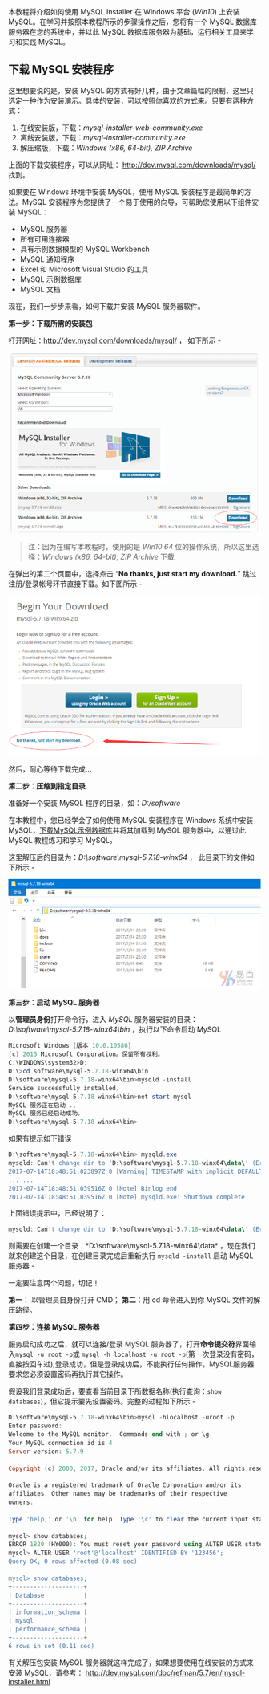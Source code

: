 本教程将介绍如何使用 MySQL Installer 在 Windows 平台 (*Win10*) 上安装 MySQL。在学习并按照本教程所示的步骤操作之后，您将有一个 MySQL 数据库服务器在您的系统中，并以此 MySQL 数据库服务器为基础，运行相关工具来学习和实践 MySQL。

## 下载 MySQL 安装程序

这里想要说的是，安装 MySQL 的方式有好几种，由于文章篇幅的限制，这里只选定一种作为安装演示。具体的安装，可以按照你喜欢的方式来。只要有两种方式：

1. 在线安装版，下载：*mysql-installer-web-community.exe*
2. 离线安装版，下载：*mysql-installer-community.exe*
3. 解压缩版，下载：*Windows (x86, 64-bit), ZIP Archive*

上面的下载安装程序，可以从网址： <http://dev.mysql.com/downloads/mysql/> 找到。

如果要在 Windows 环境中安装 MySQL，使用 MySQL 安装程序是最简单的方法。MySQL 安装程序为您提供了一个易于使用的向导，可帮助您使用以下组件安装 MySQL：

- MySQL 服务器
- 所有可用连接器
- 具有示例数据模型的 MySQL Workbench
- MySQL 通知程序
- Excel 和 Microsoft Visual Studio 的工具
- MySQL 示例数据库
- MySQL 文档

现在，我们一步步来看，如何下载并安装 MySQL 服务器软件。

**第一步：下载所需的安装包**

打开网址：<http://dev.mysql.com/downloads/mysql/> ， 如下所示 -

![img](../images/1.png)

> 注：因为在编写本教程时，使用的是 *Win10 64* 位的操作系统，所以这里选择：*Windows (x86, 64-bit), ZIP Archive* 下载

在弹出的第二个页面中，选择点击 “**No thanks, just start my download.**”  跳过注册/登录帐号环节直接下载。如下图所示 -

![img](../images/2.png)

然后，耐心等待下载完成…

**第二步：压缩到指定目录**

准备好一个安装 MySQL 程序的目录，如：*D:/software*

在本教程中，您已经学会了如何使用 MySQL 安装程序在 Windows 系统中安装 MySQL，[下载MySQL示例数据库](http://www.yiibai.com/mysql/sample-database.html)并将其加载到 MySQL 服务器中，以通过此 MySQL 教程练习和学习 MySQL。

这里解压后的目录为：*D:\software\mysql-5.7.18-winx64* ， 此目录下的文件如下所示 -

![img](../images/3.png)

**第三步：启动 MySQL 服务器**

以**管理员身份**打开命令行，进入 *MySQL* 服务器安装的目录：*D:\software\mysql-5.7.18-winx64\bin* ，执行以下命令启动 MySQL

```powershell
Microsoft Windows [版本 10.0.10586]
(c) 2015 Microsoft Corporation。保留所有权利。
C:\WINDOWS\system32>D:
D:\>cd software\mysql-5.7.18-winx64\bin
D:\software\mysql-5.7.18-winx64\bin>mysqld -install
Service successfully installed.
D:\software\mysql-5.7.18-winx64\bin>net start mysql
MySQL 服务正在启动 ..
MySQL 服务已经启动成功。
D:\software\mysql-5.7.18-winx64\bin>
```

如果有提示如下错误

```powershell
D:\software\mysql-5.7.18-winx64\bin> mysqld.exe
mysqld: Can't change dir to 'D:\software\mysql-5.7.18-winx64\data\' (Errcode: 2 - No such file or directory)
2017-07-14T18:48:51.023897Z 0 [Warning] TIMESTAMP with implicit DEFAULT value is deprecated. Please use --explicit_defaults_for_timestamp server option (see documentation for more details).
... ...
2017-07-14T18:48:51.039516Z 0 [Note] Binlog end
2017-07-14T18:48:51.039516Z 0 [Note] mysqld.exe: Shutdown complete
```

上面错误提示中，已经说明了：

```powershell
mysqld: Can't change dir to 'D:\software\mysql-5.7.18-winx64\data\' (Errcode: 2 - No such file or directory)
```

则需要在创建一个目录：*D:\software\mysql-5.7.18-winx64\data\* ，现在我们就来创建这个目录，在创建目录完成后重新执行 `mysqld -install` 启动 MySQL 服务器 -

一定要注意两个问题，切记！

**第一**： 以管理员自身份打开 CMD；
**第二**：用 cd 命令进入到你 MySQL 文件的解压路径。

**第四步：连接 MySQL 服务器**

服务启动成功之后，就可以连接/登录 MySQL 服务器了，打开**命令提交符**界面输入`mysql -u root -p`或 `mysql -h localhost -u root -p`(第一次登录没有密码，直接按回车过),登录成功，但是登录成功后，不能执行任何操作，MySQL服务器要求您必须设置密码再执行其它操作。

假设我们登录成功后，要查看当前目录下所数据名称(执行查询：`show databases`)，但它提示要先设置密码。完整的过程如下所示 -

```powershell
D:\software\mysql-5.7.18-winx64\bin>mysql -hlocalhost -uroot -p
Enter password:
Welcome to the MySQL monitor.  Commands end with ; or \g.
Your MySQL connection id is 4
Server version: 5.7.9

Copyright (c) 2000, 2017, Oracle and/or its affiliates. All rights reserved.

Oracle is a registered trademark of Oracle Corporation and/or its
affiliates. Other names may be trademarks of their respective
owners.

Type 'help;' or '\h' for help. Type '\c' to clear the current input statement.

mysql> show databases;
ERROR 1820 (HY000): You must reset your password using ALTER USER statement before executing this statement.
mysql> ALTER USER 'root'@'localhost' IDENTIFIED BY '123456';
Query OK, 0 rows affected (0.08 sec)

mysql> show databases;
+--------------------+
| Database           |
+--------------------+
| information_schema |
| mysql              |
| performance_schema |
+--------------------+
6 rows in set (0.11 sec)
```

有关解压包安装 MySQL 服务器就这样完成了，如果想要使用在线安装的方式来安装 MySQL，请参考： <http://dev.mysql.com/doc/refman/5.7/en/mysql-installer.html>